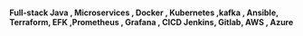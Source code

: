 ### 


**Full-stack Java , Microservices , Docker , Kubernetes ,kafka , Ansible, Terraform, EFK ,Prometheus , Grafana , CICD Jenkins, Gitlab, AWS , Azure**



